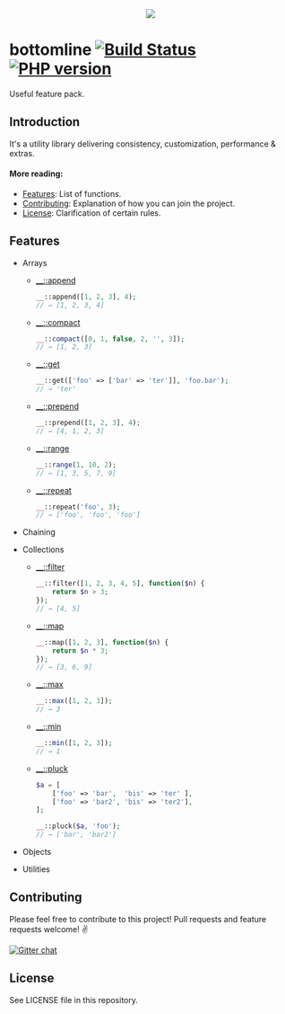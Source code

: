 <div align="center">
  <img src="https://raw.githubusercontent.com/MaciejCzyzewski/bottomline/master/screenshot.png"/>
</div>

# bottomline [![Build Status](https://travis-ci.org/MaciejCzyzewski/bottomline.png)](https://travis-ci.org/MaciejCzyzewski/bottomline) [![PHP version](https://badge.fury.io/ph/maciejczyzewski%2Fbottomline.svg)](http://badge.fury.io/ph/maciejczyzewski%2Fbottomline)

Useful feature pack.

## Introduction

It's a utility library delivering consistency, customization, performance & extras.

#### More reading:

- [Features](#features): List of functions.
- [Contributing](#contributing): Explanation of how you can join the project.
- [License](#license): Clarification of certain rules.

## Features

* Arrays
  - [__::append](src/__/arrays/append.php)

	```php
	__::append([1, 2, 3], 4);
	// → [1, 2, 3, 4]
	```

  - [__::compact](src/__/arrays/compact.php)

	```php
	__::compact([0, 1, false, 2, '', 3]);
	// → [1, 2, 3]
	```

  - [__::get](src/__/arrays/get.php)

	```php
	__::get(['foo' => ['bar' => 'ter']], 'foo.bar');
	// → 'ter'
	```

  - [__::prepend](src/__/arrays/prepend.php)

	```php
	__::prepend([1, 2, 3], 4);
	// → [4, 1, 2, 3]
	```

  - [__::range](src/__/arrays/range.php)

	```php
	__::range(1, 10, 2);
	// → [1, 3, 5, 7, 9]
	```

  - [__::repeat](src/__/arrays/repeat.php)

	```php
	__::repeat('foo', 3);
	// → ['foo', 'foo', 'foo']
	```

* Chaining

* Collections
  - [__::filter](src/__/collections/filter.php)

	```php
	__::filter([1, 2, 3, 4, 5], function($n) {
	    return $n > 3;
	});
	// → [4, 5]
	```

  - [__::map](src/__/collections/map.php)

	```php
	__::map([1, 2, 3], function($n) {
	    return $n * 3;
	});
	// → [3, 6, 9]
	```

  - [__::max](src/__/collections/max.php)

	```php
	__::max([1, 2, 3]);
	// → 3
	```

  - [__::min](src/__/collections/min.php)

	```php
	__::min([1, 2, 3]);
	// → 1
	```

  - [__::pluck](src/__/collections/pluck.php)

	```php
	$a = [
	    ['foo' => 'bar',  'bis' => 'ter' ],
	    ['foo' => 'bar2', 'bis' => 'ter2'],
	];

	__::pluck($a, 'foo');
	// → ['bar', 'bar2']
	```

* Objects 

* Utilities

## Contributing

Please feel free to contribute to this project! Pull requests and feature requests welcome! :v:

[![Gitter chat](https://badges.gitter.im/MaciejCzyzewski/bottomline.png)](https://gitter.im/MaciejCzyzewski/bottomline)

## License

See LICENSE file in this repository.
